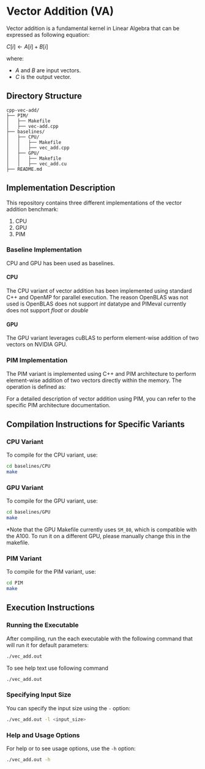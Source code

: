 # Vector Addition (VA)

Vector addition is a fundamental kernel in Linear Algebra that can be expressed as following equation:

$C[i] \leftarrow A[i] + B[i]$

where:
- $A$ and $B$ are input vectors.
- $C$ is the output vector.

## Directory Structure
```
cpp-vec-add/
├── PIM/
│   ├── Makefile
│   ├── vec-add.cpp
├── baselines/
│   ├── CPU/
│   │   ├── Makefile
│   │   ├── vec_add.cpp
│   ├── GPU/
│   │   ├── Makefile
│   │   ├── vec_add.cu
├── README.md
```

## Implementation Description

This repository contains three different implementations of the vector addition benchmark:
1. CPU
2. GPU
3. PIM

### Baseline Implementation

CPU and GPU has been used as baselines.

#### CPU

The CPU variant of vector addition has been implemented using standard C++ and OpenMP for parallel execution. The reason OpenBLAS was not used is OpenBLAS does not support $int$ datatype and PIMeval currently does not support $float$ or $double$

#### GPU

The GPU variant leverages cuBLAS to perform element-wise addition of two vectors on NVIDIA GPU.

### PIM Implementation

The PIM variant is implemented using C++ and PIM architecture to perform element-wise addition of two vectors directly within the memory. The operation is defined as:

For a detailed description of vector addition using PIM, you can refer to the specific PIM architecture documentation.
  
## Compilation Instructions for Specific Variants

### CPU Variant

To compile for the CPU variant, use:

```bash
cd baselines/CPU
make
```

### GPU Variant

To compile for the GPU variant, use:

```bash
cd baselines/GPU
make
```
*Note that the GPU Makefile currently uses `SM_80`, which is compatible with the A100. To run it on a different GPU, please manually change this in the makefile.

### PIM Variant

To compile for the PIM variant, use:

```bash
cd PIM
make
```

## Execution Instructions

### Running the Executable

After compiling, run the each executable with the following command that will run it for default parameters:

```bash
./vec_add.out
```

To see help text use following command
```bash
./vec_add.out
```

### Specifying Input Size

You can specify the input size using the `-` option:

```bash
./vec_add.out -l <input_size>
```

### Help and Usage Options

For help or to see usage options, use the `-h` option:

```bash
./vec_add.out -h
```
